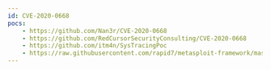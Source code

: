 ```yaml
---
id: CVE-2020-0668
pocs:
    - https://github.com/Nan3r/CVE-2020-0668
    - https://github.com/RedCursorSecurityConsulting/CVE-2020-0668
    - https://github.com/itm4n/SysTracingPoc
    - https://raw.githubusercontent.com/rapid7/metasploit-framework/master/modules/exploits/windows/local/cve_2020_0668_service_tracing.rb
---
```

